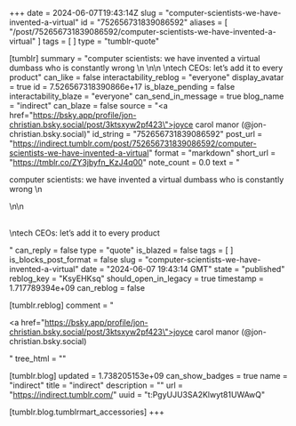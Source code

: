 +++
date = 2024-06-07T19:43:14Z
slug = "computer-scientists-we-have-invented-a-virtual"
id = "752656731839086592"
aliases = [ "/post/752656731839086592/computer-scientists-we-have-invented-a-virtual" ]
tags = [ ]
type = "tumblr-quote"

[tumblr]
summary = "computer scientists: we have invented a virtual dumbass who is constantly wrong \n \n\n \ntech CEOs: let’s add it to every product"
can_like = false
interactability_reblog = "everyone"
display_avatar = true
id = 7.526567318390866e+17
is_blaze_pending = false
interactability_blaze = "everyone"
can_send_in_message = true
blog_name = "indirect"
can_blaze = false
source = "<a href=\"https://bsky.app/profile/jon-christian.bsky.social/post/3ktsxyw2pf423\">joyce carol manor (@jon-christian.bsky.social)</a>"
id_string = "752656731839086592"
post_url = "https://indirect.tumblr.com/post/752656731839086592/computer-scientists-we-have-invented-a-virtual"
format = "markdown"
short_url = "https://tmblr.co/ZY3jbyfn_KzJ4q00"
note_count = 0.0
text = "<p>computer scientists: we have invented a virtual dumbass who is constantly wrong \n<br/></p>\n\n<p><br/>\ntech CEOs: let&rsquo;s add it to every product</p>"
can_reply = false
type = "quote"
is_blazed = false
tags = [ ]
is_blocks_post_format = false
slug = "computer-scientists-we-have-invented-a-virtual"
date = "2024-06-07 19:43:14 GMT"
state = "published"
reblog_key = "KsyEHKsq"
should_open_in_legacy = true
timestamp = 1.717789394e+09
can_reblog = false

[tumblr.reblog]
comment = "<p><a href=\"https://bsky.app/profile/jon-christian.bsky.social/post/3ktsxyw2pf423\">joyce carol manor (@jon-christian.bsky.social)</a></p>"
tree_html = ""

[tumblr.blog]
updated = 1.738205153e+09
can_show_badges = true
name = "indirect"
title = "indirect"
description = ""
url = "https://indirect.tumblr.com/"
uuid = "t:PgyUJU3SA2Klwyt81UWAwQ"

[tumblr.blog.tumblrmart_accessories]
+++
